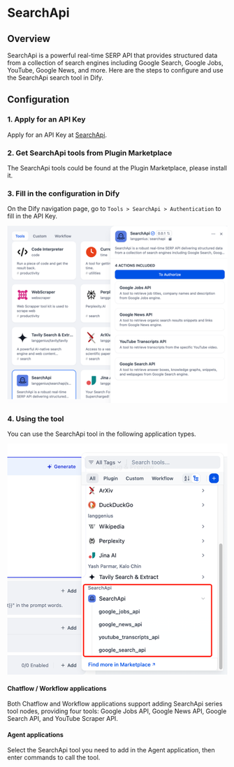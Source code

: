 # SearchApi

## Overview

SearchApi is a powerful real-time SERP API that provides structured data from a collection of search engines including Google Search, Google Jobs, YouTube, Google News, and more. Here are the steps to configure and use the SearchApi search tool in Dify.

## Configuration

### 1. Apply for an API Key

Apply for an API Key at [SearchApi](https://www.searchapi.io/).

### 2. Get SearchApi tools from Plugin Marketplace

The SearchApi tools could be found at the Plugin Marketplace, please install it.

### 3. Fill in the configuration in Dify

On the Dify navigation page, go to `Tools > SearchApi > Authentication` to fill in the API Key.

![](./_assets/SearchApi_1.PNG)

### 4. Using the tool

You can use the SearchApi tool in the following application types.

![](./_assets/SearchApi_2.PNG)

#### Chatflow / Workflow applications

Both Chatflow and Workflow applications support adding SearchApi series tool nodes, providing four tools: Google Jobs API, Google News API, Google Search API, and YouTube Scraper API.

#### Agent applications

Select the SearchApi tool you need to add in the Agent application, then enter commands to call the tool.